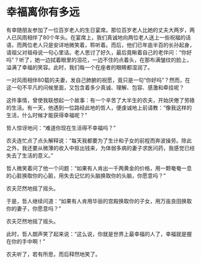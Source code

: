 # 幸福离你有多远

有幸随朋友参加了一位百岁老人的生日宴席。那位百岁老人比她的丈夫大两岁，两人已风雨相伴了80个年头。在宴席上，我们真诚地向两位老人送上一些祝福的话语，而两位老人只是安详地微笑着，聆听着。而后，他们已年逾半百的长孙起身，请祖父对祖母说一句心里话。老人思讨了好久，最后竟瞅着自己的老伴问：“你好吗”？听了，她一边拭着眼里的泪花，一边不住的点着头，在那布满皱纹的脸上，溢满了幸福的笑容。此时，我们每一个在座者的眼睛都湿润了。 

一对风雨相伴80载的夫妻，发自己肺腑的祝愿，竟只是一句“你好吗”？然而，在这一句不平凡的问候里面，又包含着多少真诚、理解、包容、感激和牵挂呢？ 

这件事情，曾使我联想起一个故事：有一个辛苦了大半生的农夫，开始厌倦了劳碌的生活。有一天，他遇到一位路经此地的哲人，便虔诚地上前请教：“像我这样的生活，什么时候才能获得幸福呢？” 

哲人惊讶地问：“难道你现在生活得不幸福吗？”　 

农夫连忙点了点头解释说：“每天我都要为了生计和子女的前程而奔波操劳。除此之外，我还要从微薄的收入中抠出钱来，为体弱多病的妻子求医问药，我感觉已经失去了生活的意义。” 

哲人微笑着问了他一个问题：“如果有人肯出一千两黄金的价格，用一颗奄奄一息的心脏换取你的心脏，用失去记忆的头脑换取你的头脑，你愿意吗？” 

农夫茫然地摇了摇头。 

于是，哲人继续问道：“如果有人肯用华丽的宫殿换取你的子女，用万亩良田换取你的妻子，你愿意吗？” 

农夫茫然地摇了摇头。 

此时，哲人朗声笑了起来说：“这么说，你就是世界上最幸福的人了，幸福就是握在你的手中啊！” 

农夫听了，若有所思，而后释然地笑了。
 